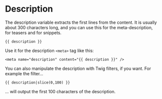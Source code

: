 # Description

The description variable extracts the first lines from the content. It is usually about 300 characters long, and you can use this for the meta-description, for teasers and for snippets.

    {{ description }}

Use it for the description `<meta>` tag like this: 

````
<meta name="description" content="{{ description }}" />
````

You can also manipulate the description with Twig filters, if you want. For example the filter...

````
{{ description|slice(0,100) }}
````

... will output the first 100 characters of the description.


